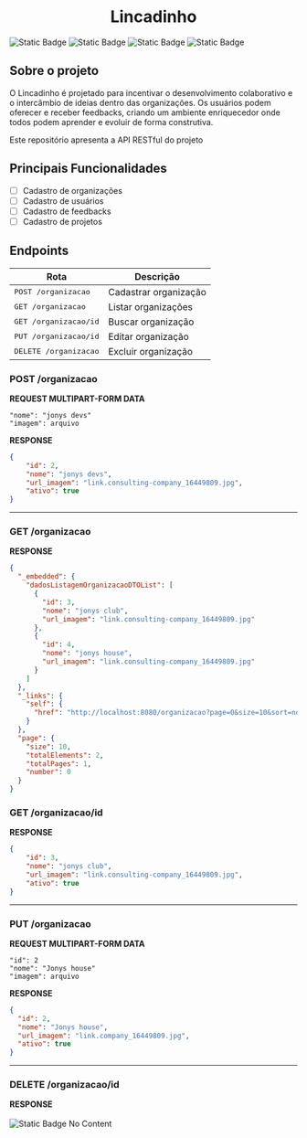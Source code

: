 <h1 align="center" style="font-weight: bold;">Lincadinho</h1>


![Static Badge](https://img.shields.io/badge/Java-orange?style=for-the-badge)
![Static Badge](https://img.shields.io/badge/Spring-green?style=for-the-badge)
![Static Badge](https://img.shields.io/badge/MySQL-blue?style=for-the-badge)
![Static Badge](https://img.shields.io/badge/AWS-16537e?style=for-the-badge)



## Sobre o projeto

O Lincadinho é projetado para incentivar o desenvolvimento colaborativo e o intercâmbio de ideias dentro das organizações. Os usuários podem oferecer e receber feedbacks, criando um ambiente enriquecedor onde todos podem aprender e evoluir de forma construtiva.

Este repositório apresenta a API RESTful do projeto

## Principais Funcionalidades
- [ ] Cadastro de organizações 
- [ ] Cadastro de usuários
- [ ] Cadastro de feedbacks
- [ ] Cadastro de projetos 

## Endpoints

| Rota                            | Descrição             |
|---------------------------------|-----------------------|
| <kbd>POST /organizacao</kbd>    | Cadastrar organização |
| <kbd>GET /organizacao </kbd>    | Listar organizações   |
| <kbd>GET /organizacao/id </kbd> | Buscar organização    |
| <kbd>PUT /organizacao/id </kbd> | Editar organização    |
| <kbd>DELETE /organizacao </kbd> | Excluir organização   |

<h3 id="post-organizacao-detalhes">POST /organizacao</h3>

**REQUEST MULTIPART-FORM DATA**
```
"nome": "jonys devs"
"imagem": arquivo
```
**RESPONSE**
```json
{
	"id": 2,
	"nome": "jonys devs",
	"url_imagem": "link.consulting-company_16449809.jpg",
	"ativo": true
}
```
***
<h3 id="get-organizacao-lista-detalhes">GET /organizacao</h3>

**RESPONSE**
```json
{
  "_embedded": {
    "dadosListagemOrganizacaoDTOList": [
      {
        "id": 3,
        "nome": "jonys club",
        "url_imagem": "link.consulting-company_16449809.jpg"
      },
      {
        "id": 4,
        "nome": "jonys house",
        "url_imagem": "link.consulting-company_16449809.jpg"
      }
    ]
  },
  "_links": {
    "self": {
      "href": "http://localhost:8080/organizacao?page=0&size=10&sort=nome,asc"
    }
  },
  "page": {
    "size": 10,
    "totalElements": 2,
    "totalPages": 1,
    "number": 0
  }
}
```
<h3 id="get-organizacao-busca-detalhes">GET /organizacao/id</h3>

**RESPONSE**
```json
{
	"id": 3,
	"nome": "jonys club",
	"url_imagem": "link.consulting-company_16449809.jpg",
	"ativo": true
}
```

***
<h3 id="put-organizacao-detalhes">PUT /organizacao</h3>

**REQUEST MULTIPART-FORM DATA**
```
"id": 2
"nome": "Jonys house"
"imagem": arquivo
```

**RESPONSE**
```json
{
  "id": 2,
  "nome": "Jonys house",
  "url_imagem": "link.company_16449809.jpg",
  "ativo": true
}
```
***
<h3 id="delete-organizacao-detalhes">DELETE /organizacao/id</h3>

**RESPONSE**<br><br>
![Static Badge](https://img.shields.io/badge/204-green) No Content



